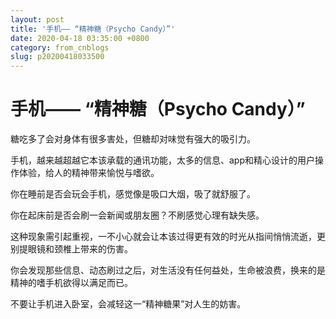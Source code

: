 ```yaml
---
layout: post
title: '手机—— “精神糖（Psycho Candy）”'
date: 2020-04-18 03:35:00 +0800
category: from_cnblogs
slug: p20200418033500
---
```


# 手机—— “精神糖（Psycho Candy）”

糖吃多了会对身体有很多害处，但糖却对味觉有强大的吸引力。

手机，越来越超越它本该承载的通讯功能，太多的信息、app和精心设计的用户操作体验，给人的精神带来愉悦与嗜欲。

你在睡前是否会玩会手机，感觉像是吸口大烟，吸了就舒服了。

你在起床前是否会刷一会新闻或朋友圈？不刷感觉心理有缺失感。

这种现象需引起重视，一不小心就会让本该过得更有效的时光从指间悄悄流逝，更别提眼镜和颈椎上带来的伤害。

你会发现那些信息、动态刷过之后，对生活没有任何益处，生命被浪费，换来的是精神的嗜手机欲得以满足而已。

不要让手机进入卧室，会减轻这一“精神糖果”对人生的妨害。

